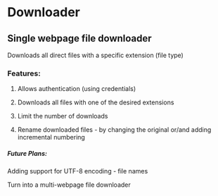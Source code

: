 # Downloader

## Single webpage file downloader

Downloads all direct files with a specific extension (file type)

### Features:

1) Allows authentication (using credentials)

2) Downloads all files with one of the desired extensions

3) Limit the number of downloads

4) Rename downloaded files - by changing the original or/and adding incremental numbering


##### Future Plans:

Adding support for UTF-8 encoding - file names

Turn into a multi-webpage file downloader
